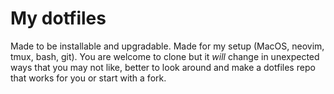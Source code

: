 # My dotfiles

Made to be installable and upgradable. Made for my setup (MacOS, neovim, tmux, bash, git). You are welcome to clone but it _will_ change in unexpected ways that you may not like, better to look around and make a dotfiles repo that works for you or start with a fork.
